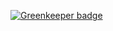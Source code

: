 
[![Greenkeeper badge](https://badges.greenkeeper.io/arnohovhannisyan/syncify-webviews.svg)](https://greenkeeper.io/)
